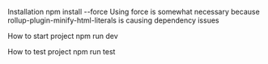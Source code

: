 Installation
npm install --force
Using force is somewhat necessary because rollup-plugin-minify-html-literals is causing dependency issues

How to start project
npm run dev

How to test project
npm run test